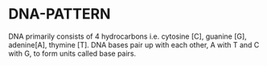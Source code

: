 # DNA-PATTERN
DNA primarily consists of 4 hydrocarbons i.e. cytosine [C], guanine [G], adenine[A], thymine [T]. DNA bases pair up with each other, A with T and C with G, to form units called base pairs.
